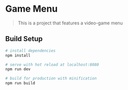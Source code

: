 # Game Menu

> This is a project that features a video-game menu

## Build Setup

``` bash
# install dependencies
npm install

# serve with hot reload at localhost:8080
npm run dev

# build for production with minification
npm run build
```
